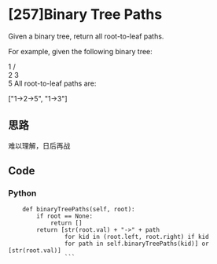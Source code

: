 # [257]Binary Tree Paths

Given a binary tree, return all root-to-leaf paths.

For example, given the following binary tree:

   1
 /   \
2     3
 \
  5
All root-to-leaf paths are:

["1->2->5", "1->3"]

## 思路
难以理解，日后再战

## Code

### Python

```class Solution:
    def binaryTreePaths(self, root):
        if root == None:
            return []
        return [str(root.val) + "->" + path
                for kid in (root.left, root.right) if kid
                for path in self.binaryTreePaths(kid)] or [str(root.val)]
                ```



